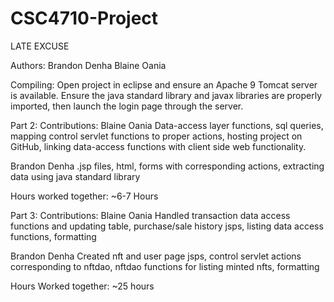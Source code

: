# CSC4710-Project

LATE EXCUSE

Authors:
Brandon Denha
Blaine Oania

Compiling:
Open project in eclipse and ensure an Apache 9 Tomcat server is available. Ensure the java standard library and javax libraries are properly imported, then launch the login page through the server.

Part 2:
Contributions:
Blaine Oania
Data-access layer functions, sql queries, mapping control servlet functions to proper actions, hosting project on GitHub, linking data-access functions with client side web functionality.

Brandon Denha 
.jsp files, html, forms with corresponding actions, extracting data using java standard library

Hours worked together: ~6-7 Hours

Part 3:
Contributions:
Blaine Oania
Handled transaction data access functions and updating table, purchase/sale history jsps, listing data access functions, formatting

Brandon Denha
Created nft and user page jsps, control servlet actions corresponding to nftdao, nftdao functions for listing minted nfts, formatting

Hours Worked together: ~25 hours
